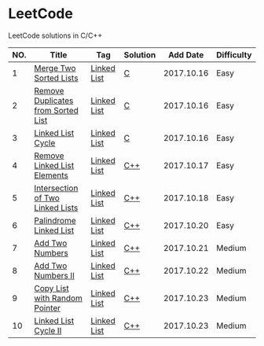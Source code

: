 # LeetCode  
LeetCode solutions in C/C++


|NO.|Title|Tag|Solution|Add Date|Difficulty|
|---|-----|---|--------|--------|----------|
|1|[Merge Two Sorted Lists][1]|[Linked List][Tag Linked List]|[C](01.Merge%20Two%20Sorted%20Lists/solution.h)|2017.10.16|Easy|
|2|[Remove Duplicates from Sorted List][2]|[Linked List][Tag Linked List]|[C](002.Remove%20Duplicates%20from%20Sorted%20List/solution.h)|2017.10.16|Easy|
|3|[Linked List Cycle][3]|[Linked List][Tag Linked List]|[C](003.Linked%20List%20Cycle/solution.h)|2017.10.16|Easy|
|4|[Remove Linked List Elements][4]|[Linked List][Tag Linked List]|[C++](004.Remove%20Linked%20List%20Elements/solution.h)|2017.10.17|Easy|
|5|[Intersection of Two Linked Lists][5]|[Linked List][Tag Linked List]|[C++](005.Intersection%20of%20Two%20Linked%20Lists/solution.h)|2017.10.18|Easy|
|6|[Palindrome Linked List][6]|[Linked List][Tag Linked List]|[C++](006.Palindrome%20Linked%20List/solution.h)|2017.10.20|Easy|
|7|[Add Two Numbers][7]|[Linked List][Tag Linked List]|[C++](007.Add%20Two%20Numbers/solution2.h)|2017.10.21|Medium|
|8|[Add Two Numbers II][8]|[Linked List][Tag Linked List]|[C++](008.Add%20Two%20Numbers%20II/solution.h)|2017.10.22|Medium|
|9|[Copy List with Random Pointer][9]|[Linked List][Tag Linked List]|[C++](009.Copy%20List%20with%20Random%20Pointer/solution.h)|2017.10.23|Medium|
|10|[Linked List Cycle II][10]|[Linked List][Tag Linked List]|[C++](010.Linked%20List%20Cycle%20II)|2017.10.23|Medium|

[1]:https://leetcode.com/problems/merge-two-sorted-lists/description/
[2]:https://leetcode.com/problems/remove-duplicates-from-sorted-list/description/
[3]:https://leetcode.com/problems/linked-list-cycle/description/
[4]:https://leetcode.com/problems/remove-linked-list-elements/description/
[5]:https://leetcode.com/problems/intersection-of-two-linked-lists/description/
[6]:https://leetcode.com/problems/reverse-linked-list/description/
[7]:https://leetcode.com/problems/add-two-numbers/description/
[8]:https://leetcode.com/problems/add-two-numbers-ii/description/
[9]:https://leetcode.com/problems/copy-list-with-random-pointer/description/
[10]:https://leetcode.com/problems/linked-list-cycle-ii/description/

[Tag Linked List]:https://leetcode.com/problemset/all/?topicSlugs=linked-list
